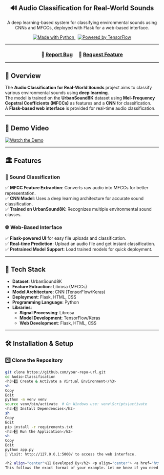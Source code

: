 <h2 align="center">
  🔊 Audio Classification for Real-World Sounds
</h2>

<p align="center">
  A deep learning-based system for classifying environmental sounds using CNNs and MFCCs, deployed with Flask for a web-based interface.
</p>

<p align="center">
  <a href="https://forthebadge.com">
    <img src="https://forthebadge.com/images/badges/made-with-python.svg" alt="Made with Python" />
  </a> &nbsp;
  <a href="https://forthebadge.com">
    <img src="https://forthebadge.com/images/badges/powered-by-tensorflow.svg" alt="Powered by TensorFlow" />
  </a>
</p>

---

<h3 align="center">
    🔹
    <a href="https://github.com/kushal-s0/Audio-Classification/issues">Report Bug</a> &nbsp; &nbsp;
    🔹
    <a href="https://github.com/kushal-s0/Audio-Classification/issues">Request Feature</a>
</h3>

---

## 🌟 Overview
The **Audio Classification for Real-World Sounds** project aims to classify various environmental sounds using **deep learning**.  
The model is trained on the **UrbanSound8K** dataset using **Mel-Frequency Cepstral Coefficients (MFCCs)** as features and a **CNN** for classification.  
A **Flask-based web interface** is provided for real-time audio classification.

---

## 🎥 Demo Video

[![Watch the Demo](https://img.shields.io/badge/▶-Watch%20Demo-red)](https://your-demo-link.com)

---

## 🏛️ Features

### 🎵 Sound Classification
✅ **MFCC Feature Extraction**: Converts raw audio into MFCCs for better representation.  
✅ **CNN Model**: Uses a deep learning architecture for accurate sound classification.  
✅ **Trained on UrbanSound8K**: Recognizes multiple environmental sound classes.  

### 🌐 Web-Based Interface
✅ **Flask-powered UI** for easy file uploads and classification.  
✅ **Real-time Prediction**: Upload an audio file and get instant classification.  
✅ **Pretrained Model Support**: Load trained models for quick deployment.  

---

## 🚀 Tech Stack

- **Dataset**: UrbanSound8K  
- **Feature Extraction**: Librosa (MFCCs)  
- **Model Architecture**: CNN (TensorFlow/Keras)  
- **Deployment**: Flask, HTML, CSS  
- **Programming Language**: Python  
- **Libraries**:  
  - **Signal Processing**: Librosa  
  - **Model Development**: TensorFlow/Keras  
  - **Web Development**: Flask, HTML, CSS  

---

## 🛠 Installation & Setup

<h3>1️⃣ Clone the Repository</h3>

```sh
git clone https://github.com/your-repo-url.git
cd Audio-Classification
<h3>2️⃣ Create & Activate a Virtual Environment</h3>
sh
Copy
Edit
python -m venv venv
source venv/bin/activate  # On Windows use: venv\Scripts\activate
<h3>3️⃣ Install Dependencies</h3>
sh
Copy
Edit
pip install -r requirements.txt
<h3>4️⃣ Run the Application</h3>
sh
Copy
Edit
python app.py
🚀 Visit: http://127.0.0.1:5000/ to access the web interface.

<h2 align="center">👨‍💻 Developed By</h2> <p align="center"> <a href="https://github.com/kushal-s0">Kushal</a> </p> <p align="center">⭐ Give this project a star if you like it! ⭐</p> ```
This follows the exact format of your example. Let me know if you need any tweaks! 🚀

